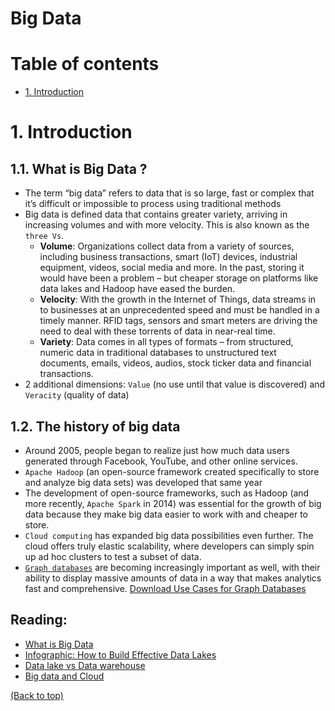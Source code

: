 # Big Data

# Table of contents
- [1. Introduction](#1-introduction)

# 1. Introduction
## 1.1. What is Big Data ?
- The term “big data” refers to data that is so large, fast or complex that it’s difficult or impossible to process using traditional methods
- Big data is defined data that contains greater variety, arriving in increasing volumes and with more velocity. This is also known as the `three Vs`.
  - **Volume**: Organizations collect data from a variety of sources, including business transactions, smart (IoT) devices, industrial equipment, videos, social media and more. In the past, storing it would have been a problem – but cheaper storage on platforms like data lakes and Hadoop have eased the burden.
  - **Velocity**: With the growth in the Internet of Things, data streams in to businesses at an unprecedented speed and must be handled in a timely manner. RFID tags, sensors and smart meters are driving the need to deal with these torrents of data in near-real time.
  - **Variety**: Data comes in all types of formats – from structured, numeric data in traditional databases to unstructured text documents, emails, videos, audios, stock ticker data and financial transactions.
-  2 additional dimensions: `Value` (no use until that value is discovered) and `Veracity` (quality of data) 
## 1.2. The history of big data
- Around 2005, people began to realize just how much data users generated through Facebook, YouTube, and other online services. 
- `Apache Hadoop` (an open-source framework created specifically to store and analyze big data sets) was developed that same year
- The development of open-source frameworks, such as Hadoop (and more recently, `Apache Spark` in 2014) was essential for the growth of big data because they make big data easier to work with and cheaper to store.
- `Cloud computing` has expanded big data possibilities even further. The cloud offers truly elastic scalability, where developers can simply spin up ad hoc clusters to test a subset of data.
- [`Graph databases`](https://www.oracle.com/sg/big-data/what-is-graph-database/) are becoming increasingly important as well, with their ability to display massive amounts of data in a way that makes analytics fast and comprehensive. [Download Use Cases for Graph Databases](https://www.oracle.com/cloud/solutions/use-cases-for-graph-databases-and-graph-analytics-ebook/)
## Reading:
- [What is Big Data](https://www.oracle.com/sg/big-data/what-is-big-data/)
- [Infographic: How to Build Effective Data Lakes](https://www.oracle.com/webfolder/s/assets/infographics/build-data-lakes/index.html)
- [Data lake vs Data warehouse](https://www.sas.com/en_us/insights/articles/data-management/data-lake-and-data-warehouse-know-the-difference.html)
- [Big data and Cloud](https://blogs.sas.com/content/datamanagement/2021/05/27/hard-to-say-big-data-without-cloud/)

[(Back to top)](#table-of-contents)
